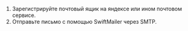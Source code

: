 1. Зарегистрируйте почтовый ящик на яндексе или ином почтовом сервисе.
2. Отправьте письмо с помощью SwiftMailer через SMTP.
